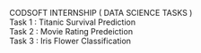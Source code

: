 CODSOFT INTERNSHIP ( DATA SCIENCE TASKS )
<br>
Task 1 : Titanic Survival Prediction
<br>
Task 2 : Movie Rating Predeiction
<br>
Task 3 : Iris Flower Classification
